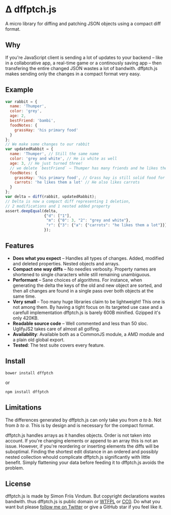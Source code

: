 Δ dffptch.js
==========
A micro library for diffing and patching JSON objects using a compact diff format.

Why
---
If you're JavaScript client is sending a lot of updates to your backend – like
in a collaborative app, a real-time game or a continously saving app – then
transfering the entire changed JSON wastes a lot of bandwith. dffptch.js
makes sending only the changes in a compact format very easy.

Example
-------
```javascript
var rabbit = {
  name: 'Thumper',
  color: 'grey',
  age: 2,
  bestFriend: 'bambi',
  foodNotes: {
    grassHay: 'his primary food'
  } 
};
// We make some changes to our rabbit
var updatedRabbit = {
  name: 'Thumper', // Still the same name
  color: 'grey and white', // He is white as well
  age: 3, // He just turned three!
  // we delete `bestFriend` – Thumper has many friends and he likes them equally
  foodNotes: {
    grassHay: 'his primary food', // Grass hay is still solid food for a rabbit
    carrots: 'he likes them a lot' // He also likes carrots
  } 
};
var delta = diff(rabbit, updatedRabbit);
// Delta is now a compact diff representing 1 deletion,
// 2 modifications and 1 nested added property
assert.deepEqual(delta,
                 {"d": ["1"],
                  "m": {"0": 3, "2": "grey and white"},
                  "r": {"3": {"a": {"carrots": "he likes them a lot"}}}
                 });
```

Features
--------
* __Does what you expect__ – Handles all types of changes. Added, modified and
  deleted properties. Nested objects and arrays.
* __Compact one way diffs__ – No needles verbosity. Property names
  are shortened to single characters while still remaining unambiguous.
* __Performant__ – Sane choices of algorithms. For instance, when generating
  the delta the keys of the old and new object are sorted, and then all changes
  are found in a single pass over both objects at the same time.
* __Very small__ – Too many huge libraries claim to be lightweight! This one is
  not among them. By having a tight focus on its targeted use case and a
  carefull implementation dffptch.js is barely 600B minified. Gzipped it's only
  420KB.
* __Readable source code__ – Well commented and less than 50 sloc. UglifyJS2
  takes care of almost all golfing.
* __Availability__: Available both as a CommonJS module, a AMD module and a
  plain old global export.
* __Tested__: The test suite covers every feature.

Install
-------
```
bower install dffptch
```
or
```
npm install dffptch
```

Limitations
-----------
The differences generated by dffptch.js can only take you from _a to b_.
Not from _b to a_. This is by design and is necessary for the compact format.

dffptch.js handles arrays as it handles objects.  Order is not taken into
account. If you're changing elements or append to an array this is not an
issue. However, if you're reordering or inserting elements the diffs will be
suboptimal. Finding the shortest edit distance in an ordered and possibly
nested collection whould complicate dffptch.js significantly with little
benefit. Simply flattening your data before feeding it to dffptch.js avoids the
problem.

License
-------
dffptch.js is made by Simon Friis Vindum. But copyright declarations wastes bandwith.
thus dffptch.js is public domain or [WTFPL](http://en.wikipedia.org/wiki/WTFPL) or
[CC0](http://en.wikipedia.org/wiki/Creative_Commons_license#Zero_.2F_Public_domain).
Do what you want but please [follow me on Twitter](https://twitter.com/paldepind)
or give a GitHub star if you feel like it.

